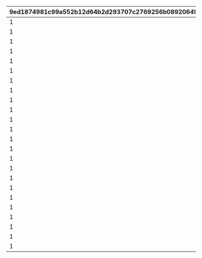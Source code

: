|9ed1874981c99a552b12d64b2d293707c2769256b089206496abd0111a049d7e|09386833b478f998f8218ca3913f5b172f803090d6b403e77f0c04ff478de3db|8eb2cac473e40b6378722d39ed1b4aa46458a6396e5bcd67c270892dd971b81f|e0787acea83a8ca0fda5099a5fd2620ddf8f818c0cd8263aeb5105f70e810d3c|47d598de6b0a320f312b993f34fa4ebfb28ecd69bb4f8ba6a394191b16bb7139|408c638518aa0ac249498c837fc0765822f2d98c153bc6a83f1cd5286ddf1b7a|1821bcfaf67b1c90e4172a823cba26e88dfe308def30c9e00f12c24e98be56fd|002e2fa701407626f8e74073c11be60a40ff1383a16e14848c56dbfbf99a2f77|0ef450781816a5a0a718b92ce230b00ce58624c23f1e2221c45b3762bb7331b9|55a996affa6875df6210e1eab33de6637b07aefd7c54f8b6c5fa99673fcfe2b1|b0bdd15b51d95d9332e42a4f7c6e48b795b3c3ecb86d35c7ba51249637eacc72|2fb9359e68bcea78f1ca93dbbae290493ee9357672abd09aea4afd44ac491bc3|
| --- | --- | --- | --- | --- | --- | --- | --- | --- | --- | --- | --- |
|1|90|92407120|92407110|924071100|1|500000000|0|92407|924072101|924073101|1|
|1|90|92407130|92407120|924071200|2|1000000000|92407110|92407|924072102|924073102|2|
|1|90|92407140|92407130|924071300|3|1500000000|92407120|92407|924072103|924073103|3|
|1|90|0|92407140|924071400|4|0|92407130|92407|924072104|924073104|3|
|1|90|92407220|92407210|924072100|1|500000000|0|92407|924072201|924073201|1|
|1|90|92407230|92407220|924072200|2|1000000000|92407210|92407|924072202|924073202|2|
|1|90|92407240|92407230|924072300|3|1500000000|92407220|92407|924072203|924073203|3|
|1|90|0|92407240|924072400|4|0|92407230|92407|924072204|924073204|3|
|1|90|92407320|92407310|924073100|1|500000000|0|92407|924072301|924073301|1|
|1|90|92407330|92407320|924073200|2|1000000000|92407310|92407|924072302|924073302|2|
|1|90|92407340|92407330|924073300|3|1500000000|92407320|92407|924072303|924073303|3|
|1|90|0|92407340|924073400|4|0|92407330|92407|924072304|924073304|3|
|1|90|92408120|92408110|924081100|1|500000000|0|92408|924082101|924083101|1|
|1|90|92408130|92408120|924081200|2|1000000000|92408110|92408|924082102|924083102|2|
|1|90|92408140|92408130|924081300|3|1500000000|92408120|92408|924082103|924083103|3|
|1|90|0|92408140|924081400|4|0|92408130|92408|924082104|924083104|3|
|1|90|92408220|92408210|924082100|1|500000000|0|92408|924082201|924083201|1|
|1|90|92408230|92408220|924082200|2|1000000000|92408210|92408|924082202|924083202|2|
|1|90|92408240|92408230|924082300|3|1500000000|92408220|92408|924082203|924083203|3|
|1|90|0|92408240|924082400|4|0|92408230|92408|924082204|924083204|3|
|1|90|92408320|92408310|924083100|1|500000000|0|92408|924082301|924083301|1|
|1|90|92408330|92408320|924083200|2|1000000000|92408310|92408|924082302|924083302|2|
|1|90|92408340|92408330|924083300|3|1500000000|92408320|92408|924082303|924083303|3|
|1|90|0|92408340|924083400|4|0|92408330|92408|924082304|924083304|3|